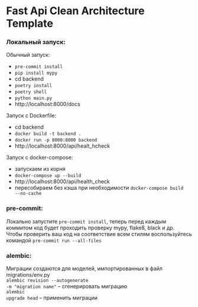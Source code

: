 # Fast Api Clean Architecture Template

### Локальный запуск:

Обычный запуск:
- <code>pre-commit install</code>
- <code>pip install mypy</code>
- cd backend
- <code>poetry install</code>
- <code>poetry shell</code>
- <code>python main.py</code>
- http://localhost:8000/docs

Запуск с Dockerfile:
- cd backend
- <code>docker build -t backend .</code>
- <code>docker run -p 8000:8000 backend</code>
- http://localhost:8000/api/healt_hcheck

Запуск с docker-compose:
- запускаем из корня
- <code>docker-compose up --build</code>
- http://localhost:8000/api/health_check
- пересобираем без кэша при необходимости <code>docker-compose build --no-cache</code>

### pre-commit:
Локально запустите <code>pre-commit install</code>, теперь перед каждым коммитом код будет проходить
проверку mypy, flake8, black и др.<br>
Чтобы проверить ваш код на соответствие всем стилям воспользуйтесь командой <code>pre-commit run --all-files
</code>

### alembic:
Миграции создаются для моделей, импортированных в файл <bold>migrations/env.py</bold><br>
<code>alembic revision --autogenerate -m "migration name"</code> – сгенерировать миграцию<br>
<code>alembic upgrade head</code> – применить миграции<br>
